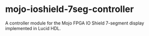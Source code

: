 # mojo-ioshield-7seg-controller
A controller module for the Mojo FPGA IO Shield 7-segment display implemented in Lucid HDL.
